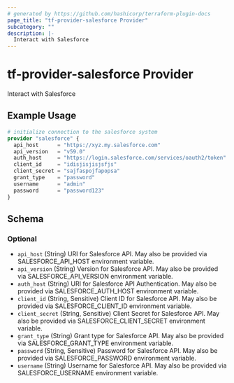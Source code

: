 ```yaml
---
# generated by https://github.com/hashicorp/terraform-plugin-docs
page_title: "tf-provider-salesforce Provider"
subcategory: ""
description: |-
  Interact with Salesforce
---
```


# tf-provider-salesforce Provider

Interact with Salesforce

## Example Usage

```terraform
# initialize connection to the salesforce system
provider "salesforce" {
  api_host      = "https://xyz.my.salesforce.com"
  api_version   = "v59.0"
  auth_host     = "https://login.salesforce.com/services/oauth2/token"
  client_id     = "idisjisjisjsfjs"
  client_secret = "sajfaspojfapopsa"
  grant_type    = "password"
  username      = "admin"
  password      = "password123"
}
```

<!-- schema generated by tfplugindocs -->
## Schema

### Optional

- `api_host` (String) URI for Salesforce API. May also be provided via SALESFORCE_API_HOST environment variable.
- `api_version` (String) Version for Salesforce API. May also be provided via SALESFORCE_API_VERSION environment variable.
- `auth_host` (String) URI for Salesforce API Authentication. May also be provided via SALESFORCE_AUTH_HOST environment variable.
- `client_id` (String, Sensitive) Client ID for Salesforce API. May also be provided via SALESFORCE_CLIENT_ID environment variable.
- `client_secret` (String, Sensitive) Client Secret for Salesforce API. May also be provided via SALESFORCE_CLIENT_SECRET environment variable.
- `grant_type` (String) Grant type for Salesforce API. May also be provided via SALESFORCE_GRANT_TYPE environment variable.
- `password` (String, Sensitive) Password for Salesforce API. May also be provided via SALESFORCE_PASSWORD environment variable.
- `username` (String) Username for Salesforce API. May also be provided via SALESFORCE_USERNAME environment variable.
